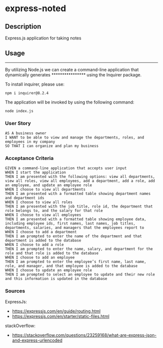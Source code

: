# express-noted


## Description
Express.js application for taking notes

## Usage
***
By utilizing Node.js we can create a command-line application that dynamically generates **************** using the Inquirer package.

To install inquirer, please use:

```
npm i inquirer@8.2.4
```

The application will be invoked by using the following command:
```
node index.js
```

### User Story
```
AS A business owner
I WANT to be able to view and manage the departments, roles, and employees in my company
SO THAT I can organize and plan my business
```
### Acceptance Criteria
```
GIVEN a command-line application that accepts user input
WHEN I start the application
THEN I am presented with the following options: view all departments, view all roles, view all employees, add a department, add a role, add an employee, and update an employee role
WHEN I choose to view all departments
THEN I am presented with a formatted table showing department names and department ids
WHEN I choose to view all roles
THEN I am presented with the job title, role id, the department that role belongs to, and the salary for that role
WHEN I choose to view all employees
THEN I am presented with a formatted table showing employee data, including employee ids, first names, last names, job titles, departments, salaries, and managers that the employees report to
WHEN I choose to add a department
THEN I am prompted to enter the name of the department and that department is added to the database
WHEN I choose to add a role
THEN I am prompted to enter the name, salary, and department for the role and that role is added to the database
WHEN I choose to add an employee
THEN I am prompted to enter the employee’s first name, last name, role, and manager, and that employee is added to the database
WHEN I choose to update an employee role
THEN I am prompted to select an employee to update and their new role and this information is updated in the database
```

### Sources

ExpressJs:
- https://expressjs.com/en/guide/routing.html
- https://expressjs.com/en/starter/static-files.html

stackOverflow:
- https://stackoverflow.com/questions/23259168/what-are-express-json-and-express-urlencoded